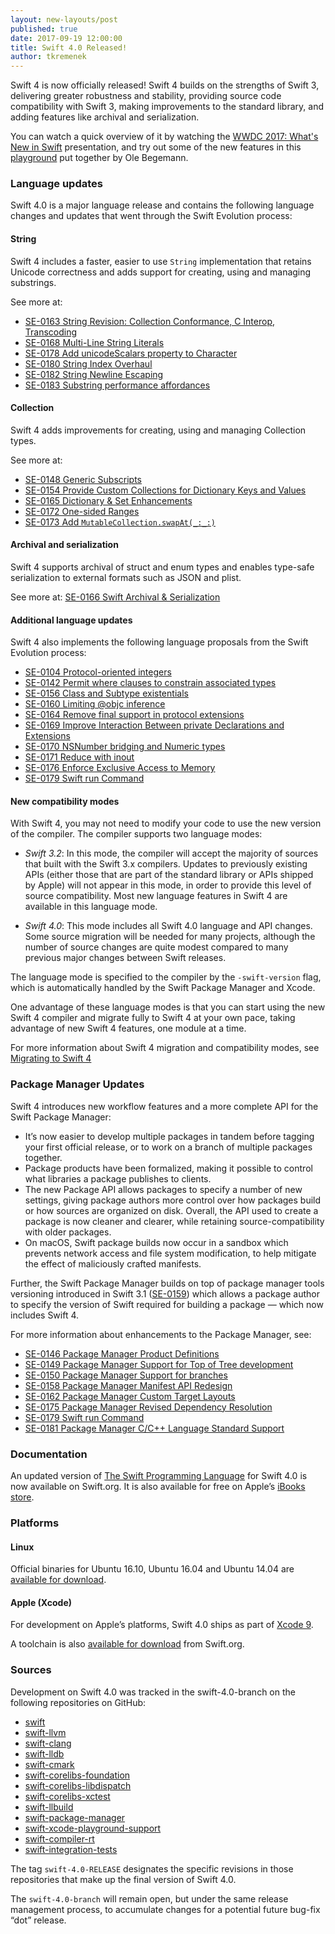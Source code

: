 ```yaml
---
layout: new-layouts/post
published: true
date: 2017-09-19 12:00:00
title: Swift 4.0 Released!
author: tkremenek
---
```


Swift 4 is now officially released!  Swift 4 builds on the strengths of Swift 3, delivering greater robustness and stability, providing source code compatibility with Swift 3, making improvements to the standard library, and adding features like archival and serialization.

You can watch a quick overview of it by watching the [WWDC 2017: What's New in Swift](https://developer.apple.com/videos/play/wwdc2017/402/) presentation, and try out some of the new features in this [playground](https://github.com/ole/whats-new-in-swift-4) put together by Ole Begemann.

### Language updates

Swift 4.0 is a major language release and contains the following language changes and updates that went through the Swift Evolution process:

#### String

Swift 4 includes a faster, easier to use `String` implementation that retains Unicode correctness and adds support for creating, using and managing substrings.

See more at:

* [SE-0163 String Revision: Collection Conformance, C Interop, Transcoding](https://github.com/swiftlang/swift-evolution/blob/master/proposals/0163-string-revision-1.md)
* [SE-0168 Multi-Line String Literals](https://github.com/swiftlang/swift-evolution/blob/master/proposals/0168-multi-line-string-literals.md)
* [SE-0178 Add unicodeScalars property to Character](https://github.com/swiftlang/swift-evolution/blob/master/proposals/0178-character-unicode-view.md)
* [SE-0180 String Index Overhaul](https://github.com/swiftlang/swift-evolution/blob/master/proposals/0180-string-index-overhaul.md)
* [SE-0182 String Newline Escaping](https://github.com/swiftlang/swift-evolution/blob/master/proposals/0182-newline-escape-in-strings.md)
* [SE-0183 Substring performance affordances](https://github.com/swiftlang/swift-evolution/blob/master/proposals/0183-substring-affordances.md)

#### Collection

Swift 4 adds improvements for creating, using and managing Collection types.

See more at:

* [SE-0148 Generic Subscripts](https://github.com/swiftlang/swift-evolution/blob/master/proposals/0148-generic-subscripts.md)
* [SE-0154 Provide Custom Collections for Dictionary Keys and Values](https://github.com/swiftlang/swift-evolution/blob/master/proposals/0154-dictionary-key-and-value-collections.md)
* [SE-0165 Dictionary & Set Enhancements](https://github.com/swiftlang/swift-evolution/blob/master/proposals/0165-dict.md)
* [SE-0172 One-sided Ranges](https://github.com/swiftlang/swift-evolution/blob/master/proposals/0172-one-sided-ranges.md)
* [SE-0173 Add `MutableCollection.swapAt(_:_:)`](https://github.com/swiftlang/swift-evolution/blob/master/proposals/0173-swap-indices.md)

#### Archival and serialization

Swift 4 supports archival of struct and enum types and enables type-safe serialization to external formats such as JSON and plist.

See more at: [SE-0166 Swift Archival & Serialization](https://github.com/swiftlang/swift-evolution/blob/master/proposals/0166-swift-archival-serialization.md)

#### Additional language updates

Swift 4 also implements the following language proposals from the Swift Evolution process:

* [SE-0104 Protocol-oriented integers](https://github.com/swiftlang/swift-evolution/blob/master/proposals/0104-improved-integers.md)
* [SE-0142 Permit where clauses to constrain associated types](https://github.com/swiftlang/swift-evolution/blob/master/proposals/0142-associated-types-constraints.md)
* [SE-0156 Class and Subtype existentials](https://github.com/swiftlang/swift-evolution/blob/master/proposals/0156-subclass-existentials.md)
* [SE-0160 Limiting @objc inference](https://github.com/swiftlang/swift-evolution/blob/master/proposals/0160-objc-inference.md)
* [SE-0164 Remove final support in protocol extensions](https://github.com/swiftlang/swift-evolution/blob/master/proposals/0164-remove-final-support-in-protocol-extensions.md)
* [SE-0169 Improve Interaction Between private Declarations and Extensions](https://github.com/swiftlang/swift-evolution/blob/master/proposals/0169-improve-interaction-between-private-declarations-and-extensions.md)
* [SE-0170 NSNumber bridging and Numeric types](https://github.com/swiftlang/swift-evolution/blob/master/proposals/0170-nsnumber_bridge.md)
* [SE-0171 Reduce with inout](https://github.com/swiftlang/swift-evolution/blob/master/proposals/0171-reduce-with-inout.md)
* [SE-0176 Enforce Exclusive Access to Memory](https://github.com/swiftlang/swift-evolution/blob/master/proposals/0176-enforce-exclusive-access-to-memory.md)
* [SE-0179 Swift run Command](https://github.com/swiftlang/swift-evolution/blob/master/proposals/0179-swift-run-command.md)

#### New compatibility modes

With Swift 4, you may not need to modify your code to use the new version of the compiler.  The compiler supports two language modes:

* *Swift 3.2*: In this mode, the compiler will accept the majority of sources that built with the Swift 3.x compilers.  Updates to previously existing APIs (either those that are part of the standard library or APIs shipped by Apple) will not appear in this mode, in order to provide this level of source compatibility.  Most new language features in Swift 4 are available in this language mode.

* *Swift 4.0*: This mode includes all Swift 4.0 language and API changes.  Some source migration will be needed for many projects, although the number of source changes are quite modest compared to many previous major changes between Swift releases.

The language mode is specified to the compiler by the `-swift-version` flag, which is automatically handled by the Swift Package Manager and Xcode.

One advantage of these language modes is that you can start using the new Swift 4 compiler and migrate fully to Swift 4 at your own pace, taking advantage of new Swift 4 features, one module at a time.

For more information about Swift 4 migration and compatibility modes, see [Migrating to Swift 4](/migration-guide-swift4/)

### Package Manager Updates

Swift 4 introduces new workflow features and a more complete API for the Swift Package Manager:

* It’s now easier to develop multiple packages in tandem before tagging your first official release, or to work on a branch of multiple packages together.
* Package products have been formalized, making it possible to control what libraries a package publishes to clients.
* The new Package API allows packages to specify a number of new settings, giving package authors more control over how packages build or how sources are organized on disk.  Overall, the API used to create a package is now cleaner and clearer, while retaining source-compatibility with older packages.
* On macOS, Swift package builds now occur in a sandbox which prevents network access and file system modification, to help mitigate the effect of maliciously crafted manifests.

Further, the Swift Package Manager builds on top of package manager tools versioning introduced in Swift 3.1 ([SE-0159](https://github.com/swiftlang/swift-evolution/blob/master/proposals/0152-package-manager-tools-version.md)) which allows a package author to specify the version of Swift required for building a package — which now includes Swift 4.

For more information about enhancements to the Package Manager, see:

* [SE-0146 Package Manager Product Definitions](https://github.com/swiftlang/swift-evolution/blob/master/proposals/0146-package-manager-product-definitions.md)
* [SE-0149 Package Manager Support for Top of Tree development](https://github.com/swiftlang/swift-evolution/blob/master/proposals/0149-package-manager-top-of-tree.md)
* [SE-0150 Package Manager Support for branches](https://github.com/swiftlang/swift-evolution/blob/master/proposals/0150-package-manager-branch-support.md)
* [SE-0158 Package Manager Manifest API Redesign](https://github.com/swiftlang/swift-evolution/blob/master/proposals/0158-package-manager-manifest-api-redesign.md)
* [SE-0162 Package Manager Custom Target Layouts](https://github.com/swiftlang/swift-evolution/blob/master/proposals/0162-package-manager-custom-target-layouts.md)
* [SE-0175 Package Manager Revised Dependency Resolution](https://github.com/swiftlang/swift-evolution/blob/master/proposals/0175-package-manager-revised-dependency-resolution.md)
* [SE-0179 Swift run Command](https://github.com/swiftlang/swift-evolution/blob/master/proposals/0179-swift-run-command.md)
* [SE-0181 Package Manager C/C++ Language Standard Support](https://github.com/swiftlang/swift-evolution/blob/master/proposals/0181-package-manager-cpp-language-version.md)

### Documentation

An updated version of [The Swift Programming Language](/documentation/tspl) for Swift 4.0 is now available on Swift.org. It is also available for free on Apple’s [iBooks store](https://itunes.apple.com/us/book/the-swift-programming-language/id881256329?mt=11).

### Platforms

#### Linux

Official binaries for Ubuntu 16.10, Ubuntu 16.04 and Ubuntu 14.04 are
[available for download](/download/).

#### Apple (Xcode)

For development on Apple’s platforms, Swift 4.0 ships as part of [Xcode 9](https://itunes.apple.com/app/xcode/id497799835).

A toolchain is also [available for download](/download/) from Swift.org.

### Sources

Development on Swift 4.0 was tracked in the swift-4.0-branch on the following repositories on GitHub:

* [swift]
* [swift-llvm]
* [swift-clang]
* [swift-lldb]
* [swift-cmark]
* [swift-corelibs-foundation]
* [swift-corelibs-libdispatch]
* [swift-corelibs-xctest]
* [swift-llbuild]
* [swift-package-manager]
* [swift-xcode-playground-support]
* [swift-compiler-rt]
* [swift-integration-tests]

The tag `swift-4.0-RELEASE` designates the specific revisions in those repositories that make up the final version of Swift 4.0.

The `swift-4.0-branch` will remain open, but under the same release management process, to accumulate changes for a potential future bug-fix “dot” release.

[swift]: https://github.com/apple/swift
[swift-llvm]: https://github.com/apple/swift-llvm
[swift-clang]: https://github.com/apple/swift-clang
[swift-lldb]: https://github.com/apple/swift-lldb
[swift-cmark]: https://github.com/swiftlang/swift-cmark
[swift-llbuild]: https://github.com/swiftlang/swift-llbuild
[swift-package-manager]: https://github.com/swiftlang/swift-package-manager
[swift-corelibs-foundation]: https://github.com/swiftlang/swift-corelibs-foundation
[swift-corelibs-libdispatch]: https://github.com/apple/swift-corelibs-libdispatch
[swift-compiler-rt]: https://github.com/apple/swift-compiler-rt
[swift-corelibs-xctest]: https://github.com/swiftlang/swift-corelibs-xctest
[swift-xcode-playground-support]: https://github.com/apple/swift-xcode-playground-support
[swift-integration-tests]: https://github.com/swiftlang/swift-integration-tests
